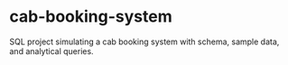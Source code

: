 # cab-booking-system
SQL project simulating a cab booking system with schema, sample data, and analytical queries.
